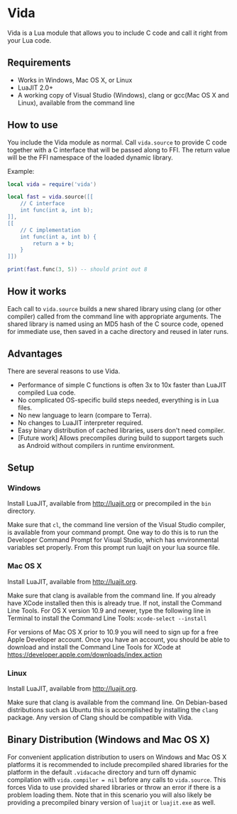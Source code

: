 # Vida

Vida is a Lua module that allows you to include C code and call it
right from your Lua code. 

## Requirements

* Works in Windows, Mac OS X, or Linux
* LuaJIT 2.0+
* A working copy of Visual Studio (Windows),
clang or gcc(Mac OS X and Linux), available from the command line

## How to use

You include the Vida module as normal. Call `vida.source` to provide
C code together with a C interface that will be passed along to
FFI. The return value will be the FFI namespace of the loaded dynamic
library.

Example:

```lua
local vida = require('vida')

local fast = vida.source([[
    // C interface
    int func(int a, int b);
]],
[[
    // C implementation
    int func(int a, int b) {
        return a + b;
    }
]])

print(fast.func(3, 5)) -- should print out 8
```

## How it works

Each call to `vida.source` builds a new shared library using clang
(or other compiler) called from the command line with appropriate arguments.
The shared library is named using an MD5 hash of the C source code,
opened for immediate use, then saved in a cache directory and reused in
later runs.

## Advantages

There are several reasons to use Vida. 

* Performance of simple C functions is often 3x to 10x faster than LuaJIT
compiled Lua code.
* No complicated OS-specific build steps needed, everything is in Lua files.
* No new language to learn (compare to Terra).
* No changes to LuaJIT interpreter required.
* Easy binary distribution of cached libraries, users don't need compiler.
* [Future work] Allows precompiles during build to support targets
such as Android without compilers in runtime environment.

## Setup

### Windows

Install LuaJIT, available from http://luajit.org or precompiled in the
`bin` directory.

Make sure that `cl`, the command line version of the Visual Studio compiler,
is available from your command prompt. One way to do this is to run the
Developer Command Prompt for Visual Studio, which has environmental
variables set properly. From this prompt run luajit on your lua source
file.

### Mac OS X

Install LuaJIT, available from http://luajit.org.

Make sure that clang is available from the command line. If you already
have XCode installed then this is already true. If not, install the Command Line
Tools. For OS X version 10.9 and newer, type the following line in Terminal
to install the Command Line Tools: `xcode-select --install`

For versions of Mac OS X prior to 10.9 you will need to sign up for a
free Apple Developer account. Once you have an account, you should be
able to download and install the Command Line Tools for XCode at
https://developer.apple.com/downloads/index.action

### Linux

Install LuaJIT, available from http://luajit.org.

Make sure that clang is available from the command line. On Debian-based
distributions such as Ubuntu this is accomplished by installing the ``clang``
package. Any version of Clang should be compatible with Vida.

## Binary Distribution (Windows and Mac OS X)

For convenient application distribution to users on Windows and Mac OS X platforms
it is recommended to include precompiled shared libraries for the platform
in the default `.vidacache` directory and turn off dynamic compilation
with `vida.compiler = nil` before any calls to `vida.source`. This
forces Vida to use provided shared libraries or throw an error if there
is a problem loading them. Note that in this scenario you will also
likely be providing a precompiled binary version of `luajit` or
`luajit.exe` as well.
